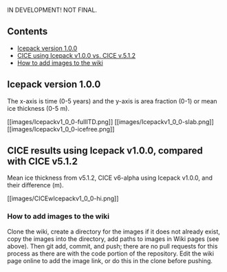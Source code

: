 IN DEVELOPMENT! NOT FINAL. 

## Contents
* [Icepack version 1.0.0](https://github.com/CICE-Consortium/Icepack/wiki/Icepack-Sample-output#icepack-version-100)
* [CICE using Icepack v1.0.0 vs. CICE v.5.1.2](https://github.com/CICE-Consortium/Icepack/wiki/Icepack-Sample-output#cice-results-using-icepack-v100-compared-with-cice-v512)
* [How to add images to the wiki](https://github.com/CICE-Consortium/Icepack/wiki/Icepack-Sample-output#how-to-add-images-to-the-wiki)

## Icepack version 1.0.0
The x-axis is time (0-5 years) and the y-axis is area fraction (0-1) or mean ice thickness (0-5 m).

[[images/Icepackv1_0_0-fullITD.png]]
[[images/Icepackv1_0_0-slab.png]]
[[images/Icepackv1_0_0-icefree.png]]

## CICE results using Icepack v1.0.0, compared with CICE v5.1.2
Mean ice thickness from v5.1.2, CICE v6-alpha using Icepack v1.0.0, and their difference (m).

[[images/CICEwIcepackv1_0_0-hi.png]]

### How to add images to the wiki

Clone the wiki, create a directory for the images if it does not already exist, copy the images into the directory, add paths to images in Wiki pages (see above). Then git add, commit, and push; there are no pull requests for this process as there are with the code portion of the repository.  Edit the wiki page online to add the image link, or do this in the clone before pushing.